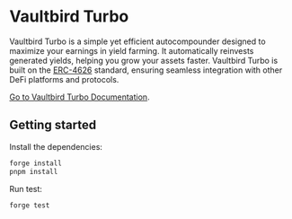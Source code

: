 # Vaultbird Turbo

Vaultbird Turbo is a simple yet efficient autocompounder designed to maximize
your earnings in yield farming. It automatically reinvests generated yields,
helping you grow your assets faster. Vaultbird Turbo is built on the
[ERC-4626](https://erc4626.info) standard, ensuring seamless integration with
other DeFi platforms and protocols.

[Go to Vaultbird Turbo Documentation](https://docs.vaultbird.com/turbo/introduction).

## Getting started

Install the dependencies:

```sh
forge install
pnpm install
```

Run test:

```sh
forge test
```
